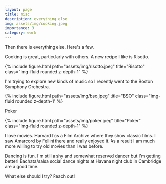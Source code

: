 ```yaml
---
layout: page
title: misc
description: everything else
img: assets/img/cooking.jpeg
importance: 3
category: work
---
```


Then there is everything else. Here's a few.

Cooking is great, particularly with others. A new recipe I like is Risotto. 

{% include figure.html path="assets/img/risotto.jpeg" title="Risotto" class="img-fluid rounded z-depth-1" %}

I'm trying to explore new kinds of music so I recently went to the Boston Symphony Orchestra.

{% include figure.html path="assets/img/bso.jpeg" title="BSO" class="img-fluid rounded z-depth-1" %}

Poker

{% include figure.html path="assets/img/poker.jpeg" title="Poker" class="img-fluid rounded z-depth-1" %}

I love movies. Harvard has a Film Archive where they show classic films. I saw Amarcord by Fellini there and really enjoyed it.
As a result I am much more willing to try old movies than I was before.

Dancing is fun. I'm still a shy and somewhat reserved dancer but I'm getting better! 
Bachata/salsa social dance nights at Havana night club in Cambridge are a good time.

What else should I try? Reach out!